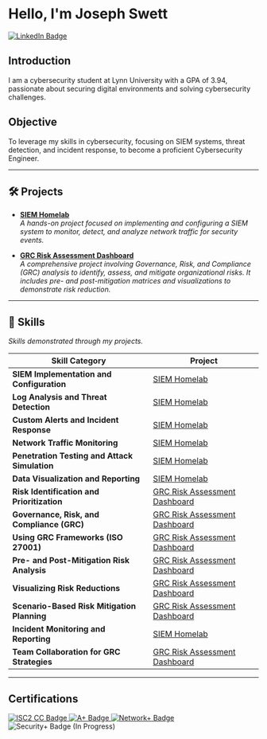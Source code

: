 # Hello, I'm Joseph Swett
<a href="https://www.linkedin.com/in/joseph-swett" target="_blank">
  <img src="https://img.shields.io/badge/-LinkedIn-0077b5?&style=for-the-badge&logo=linkedin&logoColor=white" alt="LinkedIn Badge" />
</a>

## Introduction
I am a cybersecurity student at Lynn University with a GPA of 3.94, passionate about securing digital environments and solving cybersecurity challenges.

## Objective
To leverage my skills in cybersecurity, focusing on SIEM systems, threat detection, and incident response, to become a proficient Cybersecurity Engineer.

---

## 🛠 Projects
- **<a href="https://github.com/joeyswett/SIEM_Homelab" target="_blank">SIEM Homelab</a>**  
  *A hands-on project focused on implementing and configuring a SIEM system to monitor, detect, and analyze network traffic for security events.*
  
- **<a href="https://github.com/joeyswett/GRC-Risk-Assessment-Dashboard/blob/main/README.md" target="_blank">GRC Risk Assessment Dashboard</a>**  
  *A comprehensive project involving Governance, Risk, and Compliance (GRC) analysis to identify, assess, and mitigate organizational risks. It includes pre- and post-mitigation matrices and visualizations to demonstrate risk reduction.*

---

## 💼 Skills
*Skills demonstrated through my projects.*

| Skill Category                              | Project                                       |
|---------------------------------------------|----------------------------------------------|
| **SIEM Implementation and Configuration**   | <a href="https://github.com/joeyswett/SIEM_Homelab" target="_blank">SIEM Homelab</a> |
| **Log Analysis and Threat Detection**       | <a href="https://github.com/joeyswett/SIEM_Homelab" target="_blank">SIEM Homelab</a> |
| **Custom Alerts and Incident Response**     | <a href="https://github.com/joeyswett/SIEM_Homelab" target="_blank">SIEM Homelab</a> |
| **Network Traffic Monitoring**              | <a href="https://github.com/joeyswett/SIEM_Homelab" target="_blank">SIEM Homelab</a> |
| **Penetration Testing and Attack Simulation** | <a href="https://github.com/joeyswett/SIEM_Homelab" target="_blank">SIEM Homelab</a> |
| **Data Visualization and Reporting**        | <a href="https://github.com/joeyswett/SIEM_Homelab" target="_blank">SIEM Homelab</a> |
| **Risk Identification and Prioritization**  | <a href="https://github.com/joeyswett/GRC-Risk-Assessment-Dashboard/blob/main/README.md" target="_blank">GRC Risk Assessment Dashboard</a> |
| **Governance, Risk, and Compliance (GRC)** | <a href="https://github.com/joeyswett/GRC-Risk-Assessment-Dashboard/blob/main/README.md" target="_blank">GRC Risk Assessment Dashboard</a> |
| **Using GRC Frameworks (ISO 27001)**        | <a href="https://github.com/joeyswett/GRC-Risk-Assessment-Dashboard/blob/main/README.md" target="_blank">GRC Risk Assessment Dashboard</a> |
| **Pre- and Post-Mitigation Risk Analysis**  | <a href="https://github.com/joeyswett/GRC-Risk-Assessment-Dashboard/blob/main/README.md" target="_blank">GRC Risk Assessment Dashboard</a> |
| **Visualizing Risk Reductions**             | <a href="https://github.com/joeyswett/GRC-Risk-Assessment-Dashboard/blob/main/README.md" target="_blank">GRC Risk Assessment Dashboard</a> |
| **Scenario-Based Risk Mitigation Planning** | <a href="https://github.com/joeyswett/GRC-Risk-Assessment-Dashboard/blob/main/README.md" target="_blank">GRC Risk Assessment Dashboard</a> |
| **Incident Monitoring and Reporting**       | <a href="https://github.com/joeyswett/SIEM_Homelab" target="_blank">SIEM Homelab</a> |
| **Team Collaboration for GRC Strategies**  | <a href="https://github.com/joeyswett/GRC-Risk-Assessment-Dashboard/blob/main/README.md" target="_blank">GRC Risk Assessment Dashboard</a> |

---

## Certifications
<div>
  <a href="https://www.credly.com/badges/45c2d103-2d41-4f51-90d6-269b21da8c06" target="_blank">
    <img src="https://img.shields.io/badge/-ISC2_CC-00A85A?&style=for-the-badge&logo=ISC2&logoColor=white" alt="ISC2 CC Badge" />
  </a>
  <a href="https://www.credly.com/badges/c185899b-3d67-4675-a6c4-036fe343f2ba" target="_blank">
    <img src="https://img.shields.io/badge/-CompTIA_A%2B-EA4C1D?&style=for-the-badge&logo=CompTIA&logoColor=white" alt="A+ Badge" />
  </a>
  <a href="https://www.credly.com/badges/6b14fdd5-f32a-4f4c-9171-b6370ae1bbd1" target="_blank">
    <img src="https://img.shields.io/badge/-CompTIA_Network%2B-0079C1?&style=for-the-badge&logo=CompTIA&logoColor=white" alt="Network+ Badge" />
  </a>
  <img src="https://img.shields.io/badge/-CompTIA_Security%2B-EE0000?&style=for-the-badge&logo=CompTIA&logoColor=white" alt="Security+ Badge (In Progress)" />
</div>
